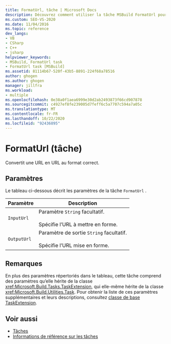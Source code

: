 ```yaml
---
title: FormatUrl, tâche | Microsoft Docs
description: Découvrez comment utiliser la tâche MSBuild FormatUrl pour convertir une URL d’entrée dans un format d’URL de sortie correct.
ms.custom: SEO-VS-2020
ms.date: 11/04/2016
ms.topic: reference
dev_langs:
- VB
- CSharp
- C++
- jsharp
helpviewer_keywords:
- MSBuild, FormatUrl task
- FormatUrl task [MSBuild]
ms.assetid: 81114b67-520f-43b5-8891-224f68a78516
author: ghogen
ms.author: ghogen
manager: jillfra
ms.workload:
- multiple
ms.openlocfilehash: 0e38a0f1aea6999e30d2ab2493873f66cd907878
ms.sourcegitcommit: c4927ef8fe239005d7feff6c5a7707c594a7a05c
ms.translationtype: MT
ms.contentlocale: fr-FR
ms.lasthandoff: 10/22/2020
ms.locfileid: "92436895"
---
```

# <a name="formaturl-task"></a>FormatUrl (tâche)

Convertit une URL en URL au format correct.

## <a name="parameters"></a>Paramètres

 Le tableau ci-dessous décrit les paramètres de la tâche `FormatUrl` .

|Paramètre|Description|
|---------------|-----------------|
|`InputUrl`|Paramètre `String` facultatif.<br /><br /> Spécifie l’URL à mettre en forme.|
|`OutputUrl`|Paramètre de sortie `String` facultatif.<br /><br /> Spécifie l’URL mise en forme.|

## <a name="remarks"></a>Remarques

 En plus des paramètres répertoriés dans le tableau, cette tâche comprend des paramètres qu’elle hérite de la classe <xref:Microsoft.Build.Tasks.TaskExtension>, qui elle-même hérite de la classe <xref:Microsoft.Build.Utilities.Task>. Pour obtenir la liste de ces paramètres supplémentaires et leurs descriptions, consultez [classe de base TaskExtension](../msbuild/taskextension-base-class.md).

## <a name="see-also"></a>Voir aussi

- [Tâches](../msbuild/msbuild-tasks.md)
- [Informations de référence sur les tâches](../msbuild/msbuild-task-reference.md)